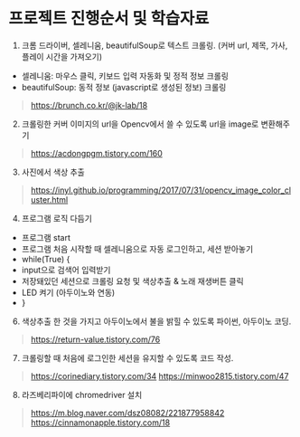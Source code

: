 # 프로젝트 진행순서 및 학습자료
1. 크롬 드라이버, 셀레니움, beautifulSoup로 텍스트 크롤링. (커버 url, 제목, 가사, 플레이 시간을 가져오기)
- 셀레니움: 마우스 클릭, 키보드 입력 자동화 및 정적 정보 크롤링
- beautifulSoup: 동적 정보 (javascript로 생성된 정보) 크롤링
> https://brunch.co.kr/@jk-lab/18
2. 크롤링한 커버 이미지의 url을 Opencv에서 쓸 수 있도록 url을 image로 변환해주기
  > https://acdongpgm.tistory.com/160
3. 사진에서 색상 추출
  > https://inyl.github.io/programming/2017/07/31/opencv_image_color_cluster.html
4. 프로그램 로직 다듬기
- 프로그램 start
- 프로그램 처음 시작할 때 셀레니움으로 자동 로그인하고, 세션 받아놓기
- while(True) {
- input으로 검색어 입력받기
- 저장돼있던 세션으로 크롤링 요청 및 색상추출 & 노래 재생버튼 클릭
- LED 켜기 (아두이노와 연동)
- }
6. 색상추출 한 것을 가지고 아두이노에서 불을 밝힐 수 있도록 파이썬, 아두이노 코딩.
  > https://return-value.tistory.com/76
7. 크롤링할 때 처음에 로그인한 세션을 유지할 수 있도록 코드 작성.
  > https://corinediary.tistory.com/34
  > https://minwoo2815.tistory.com/47
8. 라즈베리파이에 chromedriver 설치
  > https://m.blog.naver.com/dsz08082/221877958842 <br>
  > https://cinnamonapple.tistory.com/18
